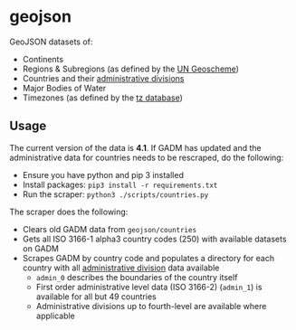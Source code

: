 # geojson

GeoJSON datasets of:

- Continents
- Regions & Subregions (as defined by the [UN Geoscheme](https://en.wikipedia.org/wiki/United_Nations_geoscheme))
- Countries and their [administrative divisions](https://en.wikipedia.org/wiki/Administrative_division)
- Major Bodies of Water
- Timezones (as defined by the [tz database](https://en.wikipedia.org/wiki/List_of_tz_database_time_zones))

## Usage

The current version of the data is **4.1**. If GADM has updated and the administrative data for countries needs to be rescraped, do the following:

- Ensure you have python and pip 3 installed
- Install packages: `pip3 install -r requirements.txt`
- Run the scraper: `python3 ./scripts/countries.py`

The scraper does the following:

- Clears old GADM data from `geojson/countries`
- Gets all ISO 3166-1 alpha3 country codes (250) with available datasets on GADM
- Scrapes GADM by country code and populates a directory for each country with all [administrative division](https://en.wikipedia.org/wiki/Administrative_division) data available
  - `admin_0` describes the boundaries of the country itself
  - First order administrative level data (ISO 3166-2) (`admin_1`) is available for all but 49 countries
  - Administrative divisions up to fourth-level are available where applicable
